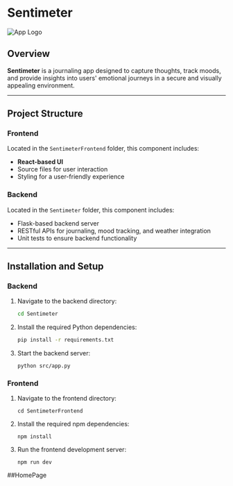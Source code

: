 # Sentimeter

![App Logo](https://via.placeholder.com/300x100?text=Sentimeter+Logo)

## Overview

**Sentimeter** is a journaling app designed to capture thoughts, track moods, and provide insights into users' emotional journeys in a secure and visually appealing environment.

---

## Project Structure

### Frontend
Located in the `SentimeterFrontend` folder, this component includes:
- **React-based UI**
- Source files for user interaction
- Styling for a user-friendly experience

### Backend
Located in the `Sentimeter` folder, this component includes:
- Flask-based backend server
- RESTful APIs for journaling, mood tracking, and weather integration
- Unit tests to ensure backend functionality

---

## Installation and Setup

### Backend

1. Navigate to the backend directory:
   ```bash
   cd Sentimeter
2. Install the required Python dependencies:
   ```bash
   pip install -r requirements.txt
3. Start the backend server:
   ```
   python src/app.py

### Frontend
1. Navigate to the frontend directory:
   ```
   cd SentimeterFrontend
2. Install the required npm dependencies:
   ```
   npm install
3. Run the frontend development server:
   ```
   npm run dev

##HomePage

